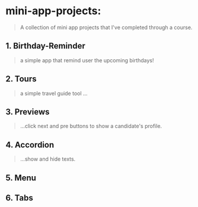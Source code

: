 # mini-app-projects:
>A collection of mini app projects that I've completed through a course.

## 1. Birthday-Reminder
>a simple app that remind user the upcoming birthdays!

## 2. Tours
>a simple travel guide tool ...

## 3. Previews
>...click next and pre buttons to show a candidate's profile.

## 4. Accordion
>...show and hide texts.

## 5. Menu
>

## 6. Tabs
>